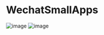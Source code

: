 # WechatSmallApps
![image](https://github.com/ruyangit/WechatSmallApps/blob/master/a.jpg)
![image](https://github.com/ruyangit/WechatSmallApps/blob/master/b.jpg)
